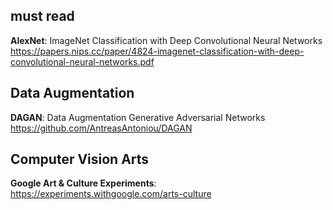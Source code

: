 
## must read
**AlexNet**: ImageNet Classification with Deep Convolutional Neural Networks   
https://papers.nips.cc/paper/4824-imagenet-classification-with-deep-convolutional-neural-networks.pdf


## Data Augmentation
**DAGAN**: Data Augmentation Generative Adversarial Networks  
https://github.com/AntreasAntoniou/DAGAN


## Computer Vision Arts
**Google Art & Culture Experiments**: https://experiments.withgoogle.com/arts-culture
